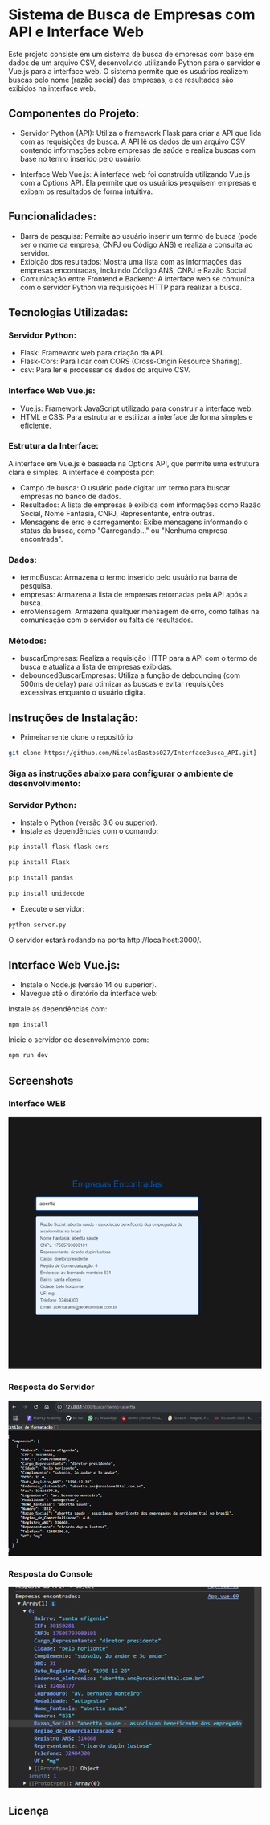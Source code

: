 # Sistema de Busca de Empresas com API e Interface Web

Este projeto consiste em um sistema de busca de empresas com base em dados de um arquivo CSV, desenvolvido utilizando Python para o servidor e Vue.js para a interface web. O sistema permite que os usuários realizem buscas pelo nome (razão social) das empresas, e os resultados são exibidos na interface web.

## Componentes do Projeto:

- Servidor Python (API): Utiliza o framework Flask para criar a API que lida com as requisições de busca. A API lê os dados de um arquivo CSV contendo informações sobre empresas de saúde e realiza buscas com base no termo inserido pelo usuário.

- Interface Web Vue.js: A interface web foi construída utilizando Vue.js com a Options API. Ela permite que os usuários pesquisem empresas e exibam os resultados de forma intuitiva.

## Funcionalidades:

- Barra de pesquisa: Permite ao usuário inserir um termo de busca (pode ser o nome da empresa, CNPJ ou Código ANS) e realiza a consulta ao servidor.
- Exibição dos resultados: Mostra uma lista com as informações das empresas encontradas, incluindo Código ANS, CNPJ e Razão Social.
- Comunicação entre Frontend e Backend: A interface web se comunica com o servidor Python via requisições HTTP para realizar a busca.

## Tecnologias Utilizadas:

### Servidor Python:
- Flask: Framework web para criação da API.
- Flask-Cors: Para lidar com CORS (Cross-Origin Resource Sharing).
- csv: Para ler e processar os dados do arquivo CSV.

### Interface Web Vue.js:

- Vue.js: Framework JavaScript utilizado para construir a interface web.
- HTML e CSS: Para estruturar e estilizar a interface de forma simples e eficiente.


### Estrutura da Interface:
A interface em Vue.js é baseada na Options API, que permite uma estrutura clara e simples. A interface é composta por:

- Campo de busca: O usuário pode digitar um termo para buscar empresas no banco de dados.
- Resultados: A lista de empresas é exibida com informações como Razão Social, Nome Fantasia, CNPJ, Representante, entre outras.
- Mensagens de erro e carregamento: Exibe mensagens informando o status da busca, como "Carregando..." ou "Nenhuma empresa encontrada".

### Dados:
- termoBusca: Armazena o termo inserido pelo usuário na barra de pesquisa.
- empresas: Armazena a lista de empresas retornadas pela API após a busca.
- erroMensagem: Armazena qualquer mensagem de erro, como falhas na comunicação com o servidor ou falta de resultados.

### Métodos:
- buscarEmpresas: Realiza a requisição HTTP para a API com o termo de busca e atualiza a lista de empresas exibidas.
- debouncedBuscarEmpresas: Utiliza a função de debouncing (com 500ms de delay) para otimizar as buscas e evitar requisições excessivas enquanto o usuário digita.

## Instruções de Instalação:

- Primeiramente clone o repositório
```bash
git clone https://github.com/NicolasBastos027/InterfaceBusca_API.git]
```
### Siga as instruções abaixo para configurar o ambiente de desenvolvimento:

### Servidor Python:

- Instale o Python (versão 3.6 ou superior).
- Instale as dependências com o comando:
```bash
pip install flask flask-cors
```
```bash
pip install Flask
```
```bash
pip install pandas
```
```bash
pip install unidecode
```

- Execute o servidor:
```bash
python server.py
```
O servidor estará rodando na porta http://localhost:3000/.

## Interface Web Vue.js:

- Instale o Node.js (versão 14 ou superior).
- Navegue até o diretório da interface web:

Instale as dependências com:
```bash
npm install
```
Inicie o servidor de desenvolvimento com:
```bash
npm run dev
```

## Screenshots

### Interface WEB

![Interface WEB](https://github.com/NicolasBastos027/InterfaceBusca_API/blob/main/abertta.png)

### Resposta do Servidor

![Código de respota do servidor](https://github.com/NicolasBastos027/InterfaceBusca_API/blob/main/resposta%20servidor.png)

### Resposta do Console

![Resposta do console](https://github.com/NicolasBastos027/InterfaceBusca_API/blob/main/empresa%20encontrada.png)

## Licença


